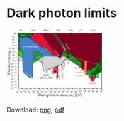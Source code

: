 # Dark photon limits
[<img src="plots/plots_png/DarkPhoton.png" width="220">](https://github.com/cajohare/AxionLimits/blob/master/DarkPhoton.ipynb)

Download: [png](https://github.com/cajohare/AxionLimits/raw/master/plots/plots_png/DarkPhoton.png), [pdf](https://github.com/cajohare/AxionLimits/raw/master/plots/DarkPhoton.pdf)

